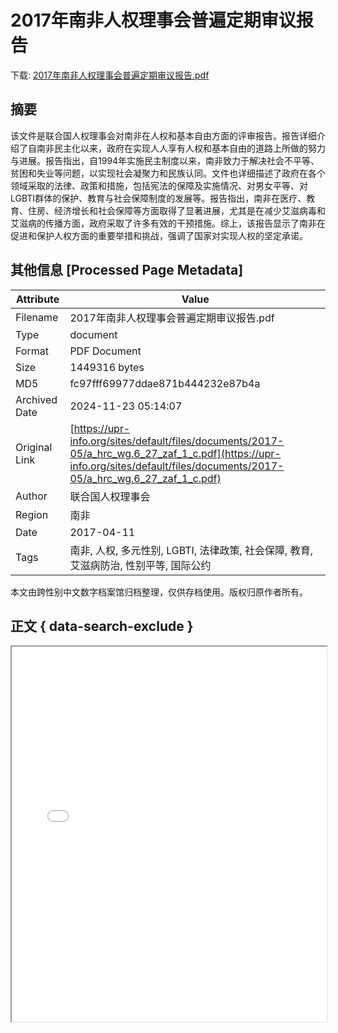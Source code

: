 # 2017年南非人权理事会普遍定期审议报告

<!-- tcd_download_link -->
下载: <a href="../2017年南非人权理事会普遍定期审议报告.pdf" download>2017年南非人权理事会普遍定期审议报告.pdf</a>
<!-- tcd_download_link_end -->

## 摘要

<!-- tcd_abstract -->
该文件是联合国人权理事会对南非在人权和基本自由方面的评审报告。报告详细介绍了自南非民主化以来，政府在实现人人享有人权和基本自由的道路上所做的努力与进展。报告指出，自1994年实施民主制度以来，南非致力于解决社会不平等、贫困和失业等问题，以实现社会凝聚力和民族认同。文件也详细描述了政府在各个领域采取的法律、政策和措施，包括宪法的保障及实施情况、对男女平等、对LGBTI群体的保护、教育与社会保障制度的发展等。报告指出，南非在医疗、教育、住房、经济增长和社会保障等方面取得了显著进展，尤其是在减少艾滋病毒和艾滋病的传播方面，政府采取了许多有效的干预措施。综上，该报告显示了南非在促进和保护人权方面的重要举措和挑战，强调了国家对实现人权的坚定承诺。

<!-- tcd_abstract_end -->

## 其他信息 [Processed Page Metadata]

| Attribute       | Value                                  |
|-----------------|----------------------------------------|
| Filename        | 2017年南非人权理事会普遍定期审议报告.pdf                             |
| Type            | document                                 |
| Format          | PDF Document                               |
| Size            | 1449316 bytes                           |
| MD5             | fc97fff69977ddae871b444232e87b4a                                  |
| Archived Date   | 2024-11-23 05:14:07                             |
| Original Link   | [https://upr-info.org/sites/default/files/documents/2017-05/a_hrc_wg.6_27_zaf_1_c.pdf](https://upr-info.org/sites/default/files/documents/2017-05/a_hrc_wg.6_27_zaf_1_c.pdf)                         |
| Author          | 联合国人权理事会                               |
| Region          | 南非                               |
| Date            | 2017-04-11                                 |
| Tags            | 南非, 人权, 多元性别, LGBTI, 法律政策, 社会保障, 教育, 艾滋病防治, 性别平等, 国际公约                                 |

本文由跨性别中文数字档案馆归档整理，仅供存档使用。版权归原作者所有。


## 正文 { data-search-exclude }

<!-- tcd_main_text -->
<iframe src="../2017年南非人权理事会普遍定期审议报告.pdf" width="100%" height="600px">
    <p>无法显示PDF，请下载查看。</p>
</iframe>
<!-- tcd_main_text_end -->

